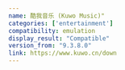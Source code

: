 ```yaml
---
name: 酷我音乐 (Kuwo Music)"
categories: ['entertainment']
compatibility: emulation
display_result: "Compatible"
version_from: "9.3.8.0"
link: https://www.kuwo.cn/down
---
```

